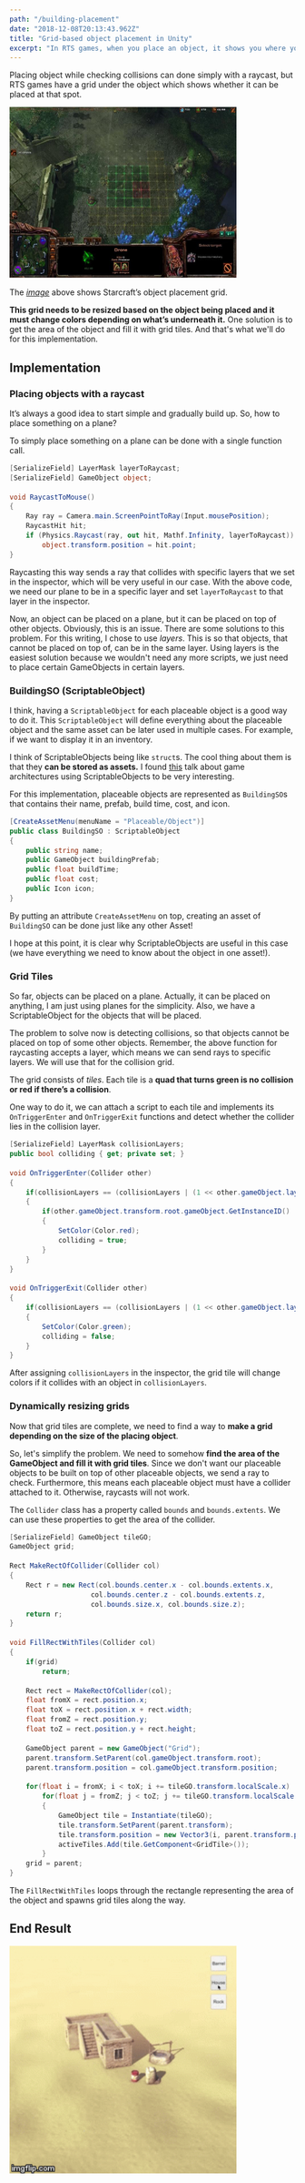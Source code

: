 ```yaml
---
path: "/building-placement"
date: "2018-12-08T20:13:43.962Z"
title: "Grid-based object placement in Unity"
excerpt: "In RTS games, when you place an object, it shows you where you can place it and where you cannot. In some games, like Starcraft, they have a grid that shows the collisions. This writing will go over on implementing a similar object placement."
---
```


Placing object while checking collisions can done simply with a raycast, but RTS games have a grid under the object which shows whether it can be placed at that spot.

<img src="/static/images/example-building-place.jpg" width="400px" height="300px">

The *[image](https://imgur.com/OmFT6)* above shows Starcraft’s object placement grid.

**This grid needs to be resized based on the object being placed and it must change colors depending on what’s underneath it.** One solution is to get the area of the object and fill it with grid tiles. And that's what we'll do for this implementation.

## Implementation

### Placing objects with a raycast

It’s always a good idea to start simple and gradually build up. So, how to place something on a plane?

To simply place something on a plane can be done with a single function call.

``` csharp
[SerializeField] LayerMask layerToRaycast;
[SerializeField] GameObject object;

void RaycastToMouse()
{
    Ray ray = Camera.main.ScreenPointToRay(Input.mousePosition);
    RaycastHit hit;
    if (Physics.Raycast(ray, out hit, Mathf.Infinity, layerToRaycast))
        object.transform.position = hit.point;
}
```

Raycasting this way sends a ray that collides with specific layers that we set in the inspector, which will be very useful in our case. With the above code, we need our plane to be in a specific layer and set `layerToRaycast` to that layer in the inspector.

Now, an object can be placed on a plane, but it can be placed on top of other objects. Obviously, this is an issue. There are some solutions to this problem. For this writing, I chose to use *layers*. This is so that objects, that cannot be placed on top of, can be in the same layer. Using layers is the easiest solution because we wouldn't need any more scripts, we just need to place certain GameObjects in certain layers.

### BuildingSO (ScriptableObject)

I think, having a `ScriptableObject` for each placeable object is a good way to do it. This `ScriptableObject` will define everything about the placeable object and the same asset can be later used in multiple cases. For example, if we want to display it in an inventory.

I think of ScriptableObjects being like `struct`s. The cool thing about them is that they **can be stored as assets.** I found [this](https://youtu.be/raQ3iHhE_Kk) talk about game architectures using ScriptableObjects to be very interesting.

For this implementation, placeable objects are represented as `BuildingSO`s that contains their name, prefab, build time, cost, and icon.

```csharp
[CreateAssetMenu(menuName = "Placeable/Object")]
public class BuildingSO : ScriptableObject
{
    public string name;
    public GameObject buildingPrefab;
    public float buildTime;
    public float cost;
    public Icon icon;
}
```

By putting an attribute `CreateAssetMenu` on top, creating an asset of `BuildingSO` can be done just like any other Asset!

I hope at this point, it is clear why ScriptableObjects are useful in this case (we have everything we need to know about the object in one asset!).

### Grid Tiles

So far, objects can be placed on a plane. Actually, it can be placed on anything, I am just using planes for the simplicity. Also, we have a ScriptableObject for the objects that will be placed.

The problem to solve now is detecting collisions, so that objects cannot be placed on top of some other objects. Remember, the above function for raycasting accepts a layer, which means we can send rays to specific layers. We will use that for the collision grid.

The grid consists of *tiles*. Each tile is a **quad that turns green is no collision or red if there’s a collision**.

One way to do it, we can attach a script to each tile and implements its `OnTriggerEnter` and `OnTriggerExit` functions and detect whether the collider lies in the collision layer.

```csharp
[SerializeField] LayerMask collisionLayers;
public bool colliding { get; private set; } 

void OnTriggerEnter(Collider other)
{
    if(collisionLayers == (collisionLayers | (1 << other.gameObject.layer)))
    {
        if(other.gameObject.transform.root.gameObject.GetInstanceID() != transform.root.gameObject.GetInstanceID())
        {
            SetColor(Color.red);
            colliding = true;
        }
    }
}

void OnTriggerExit(Collider other)
{
    if(collisionLayers == (collisionLayers | (1 << other.gameObject.layer)))
    {
        SetColor(Color.green);
        colliding = false;
    }
}
```

After assigning `collisionLayers` in the inspector, the grid tile will change colors if it collides with an object in `collisionLayers`.

### Dynamically resizing grids

Now that grid tiles are complete, we need to find a way to **make a grid depending on the size of the placing object**.

So, let's simplify the problem. We need to somehow **find the area of the GameObject and fill it with grid tiles**. Since we don't want our placeable objects to be built on top of other placeable objects, we send a ray to check. Furthermore, this means each placeable object must have a collider attached to it. Otherwise, raycasts will not work.

The `Collider` class has a property called `bounds` and `bounds.extents`. We can use these properties to get the area of the collider.

```csharp
[SerializeField] GameObject tileGO;
GameObject grid;

Rect MakeRectOfCollider(Collider col)
{
    Rect r = new Rect(col.bounds.center.x - col.bounds.extents.x,
                    col.bounds.center.z - col.bounds.extents.z,
                    col.bounds.size.x, col.bounds.size.z);
    return r;
}

void FillRectWithTiles(Collider col)
{
    if(grid)
        return;

    Rect rect = MakeRectOfCollider(col);
    float fromX = rect.position.x;
    float toX = rect.position.x + rect.width;
    float fromZ = rect.position.y;
    float toZ = rect.position.y + rect.height;

    GameObject parent = new GameObject("Grid");
    parent.transform.SetParent(col.gameObject.transform.root);
    parent.transform.position = col.gameObject.transform.position;

    for(float i = fromX; i < toX; i += tileGO.transform.localScale.x)
        for(float j = fromZ; j < toZ; j += tileGO.transform.localScale.y)
        {
            GameObject tile = Instantiate(tileGO);
            tile.transform.SetParent(parent.transform);
            tile.transform.position = new Vector3(i, parent.transform.position.y + 1, j);
            activeTiles.Add(tile.GetComponent<GridTile>());
        }
    grid = parent;
}
```

The `FillRectWithTiles` loops through the rectangle representing the area of the object and spawns grid tiles along the way.

## End Result

<img src="/static/images/desert.gif" width="400px" height="400px">